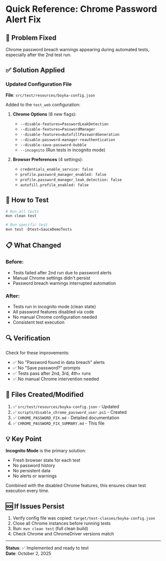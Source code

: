 # Quick Reference: Chrome Password Alert Fix

## 🎯 Problem Fixed
Chrome password breach warnings appearing during automated tests, especially after the 2nd test run.

## ✅ Solution Applied

### Updated Configuration File
**File**: `src/test/resources/boyka-config.json`

Added to the `test_web` configuration:

1. **Chrome Options** (8 new flags):
   - `--disable-features=PasswordLeakDetection`
   - `--disable-features=PasswordManager`
   - `--disable-features=AutofillPasswordGeneration`
   - `--disable-password-manager-reauthentication`
   - `--disable-save-password-bubble`
   - `--incognito` (Run tests in incognito mode)

2. **Browser Preferences** (4 settings):
   - `credentials_enable_service: false`
   - `profile.password_manager_enabled: false`
   - `profile.password_manager_leak_detection: false`
   - `autofill.profile_enabled: false`

## 🚀 How to Test

```powershell
# Run all tests
mvn clean test

# Run specific test
mvn test -Dtest=SauceDemoTests
```

## 📋 What Changed

### Before:
- Tests failed after 2nd run due to password alerts
- Manual Chrome settings didn't persist
- Password breach warnings interrupted automation

### After:
- Tests run in incognito mode (clean state)
- All password features disabled via code
- No manual Chrome configuration needed
- Consistent test execution

## 🔍 Verification

Check for these improvements:
- ✅ No "Password found in data breach" alerts
- ✅ No "Save password?" prompts
- ✅ Tests pass after 2nd, 3rd, 4th+ runs
- ✅ No manual Chrome intervention needed

## 📁 Files Created/Modified

1. ✅ `src/test/resources/boyka-config.json` - Updated
2. ✅ `scripts/disable_chrome_password_user.ps1` - Created
3. ✅ `CHROME_PASSWORD_FIX.md` - Detailed documentation
4. ✅ `CHROME_PASSWORD_FIX_SUMMARY.md` - This file

## 💡 Key Point

**Incognito Mode** is the primary solution:
- Fresh browser state for each test
- No password history
- No persistent data
- No alerts or warnings

Combined with the disabled Chrome features, this ensures clean test execution every time.

## 🆘 If Issues Persist

1. Verify config file was copied: `target/test-classes/boyka-config.json`
2. Close all Chrome instances before running tests
3. Run: `mvn clean test` (full clean build)
4. Check Chrome and ChromeDriver versions match

---

**Status**: ✅ Implemented and ready to test  
**Date**: October 2, 2025
